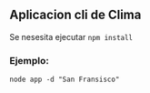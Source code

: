 ## Aplicacion cli de Clima


Se nesesita ejecutar  ```npm install```

### Ejemplo:

```
node app -d "San Fransisco"
```